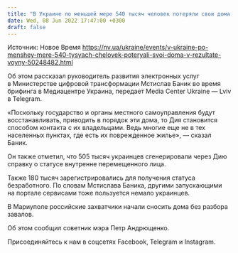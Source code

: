 ```yaml
---
title: "В Украине по меньшей мере 540 тысяч человек потеряли свои дома из-за войны — Минцифры"
date: Wed, 08 Jun 2022 17:47:00 +0300
draft: false
---
```

Источник: Новое Время https://nv.ua/ukraine/events/v-ukraine-po-menshey-mere-540-tysyach-chelovek-poteryali-svoi-doma-v-rezultate-voyny-50248482.html


Об этом рассказал руководитель развития электронных услуг в Министерстве цифровой трансформации Мстислав Баник во время брифинга в Медиацентре Украина, передает Media Center Ukraine — Lviv в Telegram.

«Поскольку государство и органы местного самоуправления будут восстанавливать, приводить в порядок эти дома, то Дия становится способом контакта с их владельцами. Ведь многие еще не в тех населенных пунктах, где есть их поврежденное жилье», — сказал Баник.

Он также отметил, что 505 тысяч украинцев сгенерировали через Дию справку о статусе внутренне перемещенного лица.

Также 180 тысяч зарегистрировались для получения статуса безработного. По словам Мстислава Баника, другими запускающими на портале сервисами тоже пользуется немало украинцев.

В Мариуполе российские захватчики начали сносить дома без разбора завалов.

Об этом сообщил советник мэра Петр Андрющенко.

Присоединяйтесь к нам в соцсетях Facebook, Telegram и Instagram.
